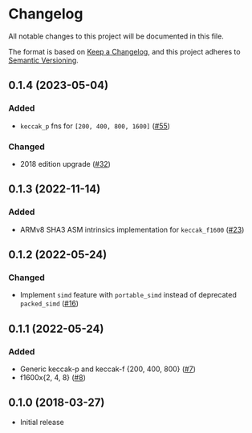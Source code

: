 # Changelog

All notable changes to this project will be documented in this file.

The format is based on [Keep a Changelog](https://keepachangelog.com/en/1.0.0/),
and this project adheres to [Semantic Versioning](https://semver.org/spec/v2.0.0.html).

## 0.1.4 (2023-05-04)
### Added
- `keccak_p` fns for `[200, 400, 800, 1600]` ([#55])

### Changed
- 2018 edition upgrade ([#32])

[#32]: https://github.com/RustCrypto/sponges/pull/32
[#55]: https://github.com/RustCrypto/sponges/pull/55

## 0.1.3 (2022-11-14)
### Added
- ARMv8 SHA3 ASM intrinsics implementation for `keccak_f1600` ([#23])

[#23]: https://github.com/RustCrypto/sponges/pull/23

## 0.1.2 (2022-05-24)
### Changed
- Implement `simd` feature with  `portable_simd` instead of deprecated `packed_simd` ([#16])

[#16]: https://github.com/RustCrypto/sponges/pull/16

## 0.1.1 (2022-05-24)
### Added
- Generic keccak-p and keccak-f {200, 400, 800} ([#7])
- f1600x{2, 4, 8} ([#8])

[#7]: https://github.com/RustCrypto/sponges/pull/7
[#8]: https://github.com/RustCrypto/sponges/pull/8

## 0.1.0 (2018-03-27)
- Initial release
